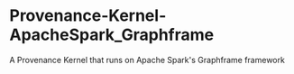 # Provenance-Kernel-ApacheSpark_Graphframe
A Provenance Kernel that runs on Apache Spark's Graphframe framework

